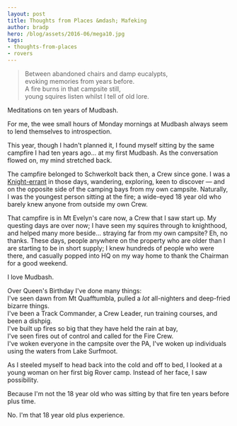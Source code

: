```yaml
---
layout: post
title: Thoughts from Places &mdash; Mafeking
author: bradp
hero: /blog/assets/2016-06/mega10.jpg
tags:
- thoughts-from-places
- rovers
---
```


>Between abandoned chairs and damp eucalypts,  
>evoking memories from years before.  
>A fire burns in that campsite still,  
>young squires listen whilst I tell of old lore.  

Meditations on ten years of Mudbash.

<!--more-->

For me, the wee small hours of Monday mornings at Mudbash always seem to lend themselves to introspection. 

This year, though I hadn't planned it, I found myself sitting by the same campfire I had ten years ago... at my first Mudbash. As the conversation flowed on, my mind stretched back.

The campfire belonged to Schwerkolt back then, a Crew since gone. I was a [Knight-errant](https://en.wikipedia.org/wiki/Knight-errant) in those days, wandering, exploring, keen to discover &mdash; and on the opposite side of the camping bays from my own campsite. Naturally, I was the youngest person sitting at the fire; a wide-eyed 18 year old who barely knew anyone from outside my own Crew.

That campfire is in Mt Evelyn's care now, a Crew that I saw start up. My questing days are over now; I have seen my squires through to knighthood, and helped many more beside... straying far from my own campsite? Eh, no thanks. These days, people anywhere on the property who are older than I are starting to be in short supply; I knew hundreds of people who were there, and casually popped into HQ on my way home to thank the Chairman for a good weekend.

I love Mudbash. 

Over Queen's Birthday I've done many things:  
I've seen dawn from Mt Quafftumbla, pulled a *lot* all-nighters and deep-fried bizarre things.    
I've been a Track Commander, a Crew Leader, run training courses, and been a dishpig.  
I've built up fires so big that they have held the rain at bay,  
I've seen fires out of control and called for the Fire Crew.  
I've woken everyone in the campsite over the PA, 
I've woken up individuals using the waters from Lake Surfmoot.

As I steeled myself to head back into the cold and off to bed, I looked at a young woman on her first big Rover camp. Instead of her face, I saw possibility. 

Because I'm not the 18 year old who was sitting by that fire ten years before plus time.

No. I'm that 18 year old plus experience.